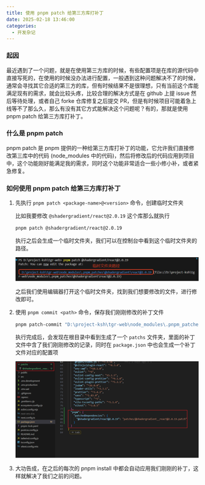 ```yaml
---
title: 使用 pnpm patch 给第三方库打补丁
date: 2025-02-18 13:46:00
categories:
  - 开发杂记
---
```



### 起因

最近遇到了一个问题，就是在使用第三方库的时候，有些配置项是在库的源代码中直接写死的，在使用的时候没办法进行配置，一般遇到这种问题解决不了的时候， 通常会寻找其它合适的第三方的库，但有时候结果不是很理想，只有当前这个库能满足现有的需求，就会比较头疼，比较合理的解决方式是在 github 上提 issue 然后等待处理，或者自己 forke 仓库修复之后提交 PR，但是有时候项目可能着急上线等不了那么久，那么有没有其它方式能解决这个问题呢？有的，那就是使用 pnpm patch 给第三方库打补丁。

<!--more-->

### 什么是 pnpm patch

pnpm patch 是 pnpm 提供的一种给第三方库打补丁的功能，它允许我们直接修改第三库中的代码 (node_modules 中的代码)，然后将修改后的代码应用到项目中，这个功能刚好能满足我的需求，同时这个功能非常适合一些小修小补，或者紧急修复。

### 如何使用 pnpm patch 给第三方库打补丁

1. 先执行 `pnpm patch <package-name>@<version>` 命令，创建临时文件夹

    比如我要修改 `@shadergradient/react@2.0.19` 这个库那么就执行

    ```bash
    pnpm patch @shadergradient/react@2.0.19
    ```

    执行之后会生成一个临时文件夹，我们可以在控制台中看到这个临时文件夹的路径。

    ![](/images/post/pnpm-patch-1.png)

    之后我们使用编辑器打开这个临时文件夹，找到我们想要修改的文件，进行修改即可。

2. 使用 `pnpm commit <path>` 命令，保存我们刚刚修改的补丁文件

    ```bash
    pnpm patch-commit "D:\project-ksh\tgr-web\node_modules\.pnpm_patches\@shadergradient\react@2.0.19"
    ```
    
    执行完成后，会发现在根目录中看到生成了一个 `patchs` 文件夹，里面的补丁文件中含了我们刚刚修改的记录，同时在 `package.json` 中也会生成一个补丁文件对应的配置项

    ![](/images/post/pnpm-patch-2.png)

3. 大功告成，在之后的每次的 pnpm install 中都会自动应用我们刚刚的补丁，这样就解决了我们之前的问题。

